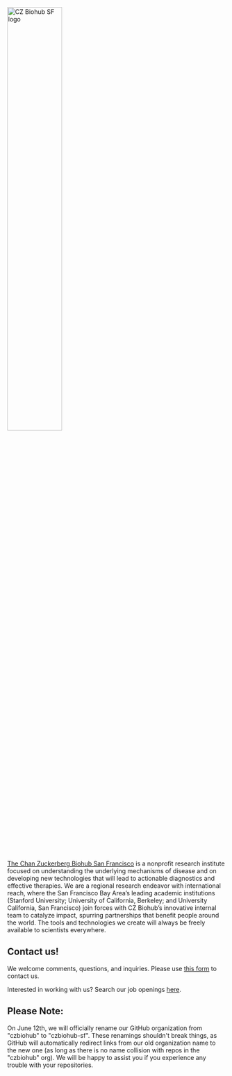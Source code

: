 <img src="https://raw.githubusercontent.com/czbiohub/.github/main/profile/CZ-Biohub-SF-Color-RGB.png" width="50%" alt="CZ Biohub SF logo">

[The Chan Zuckerberg Biohub San Francisco](https://www.czbiohub.org/sf) is a nonprofit research institute focused on understanding the underlying mechanisms of disease and on developing new technologies that will lead to actionable diagnostics and effective therapies. We are a regional research endeavor with international reach, where the San Francisco Bay Area’s leading academic institutions (Stanford University; University of California, Berkeley; and University California, San Francisco) join forces with CZ Biohub’s innovative internal team to catalyze impact, spurring partnerships that benefit people around the world. The tools and technologies we create will always be freely available to scientists everywhere.

## Contact us!
We welcome comments, questions, and inquiries. Please use [this form](https://www.czbiohub.org/contact/) to contact us.

Interested in working with us? Search our job openings [here](https://www.czbiohub.org/careers/). 


## Please Note:

On June 12th, we will officially rename our GitHub organization from "czbiohub" to "czbiohub-sf". These renamings shouldn't break things, as GitHub will automatically redirect links from our old organization name to the new one (as long as there is no name collision with repos in the "czbiohub" org). We will be happy to assist you if you experience any trouble with your repositories.
